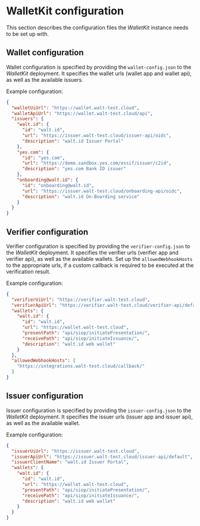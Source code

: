 # WalletKit configuration

This section describes the configuration files the _WalletKit_ instance needs to be set up with.

## Wallet configuration

Wallet configuration is specified by providing the `wallet-config.json` to the _WalletKit_ deployment.
It specifies the wallet urls (wallet app and wallet api), as well as the available issuers.

Example configuration:

```json
{
  "walletUiUrl": "https://wallet.walt-test.cloud",
  "walletApiUrl": "https://wallet.walt-test.cloud/api",
  "issuers": {
    "walt.id": {
      "id": "walt.id",
      "url": "https://issuer.walt-test.cloud/issuer-api/oidc",
      "description": "walt.id Issuer Portal"
    },
    "yes.com": {
      "id": "yes.com",
      "url": "https://demo.sandbox.yes.com/essif/issuer/c2id",
      "description": "yes.com Bank ID issuer"
    },
    "onboarding@walt.id": {
      "id": "onboarding@walt.id",
      "url": "https://issuer.walt-test.cloud/onboarding-api/oidc",
      "description": "walt.id On-Boarding service"
    }
  }
}
```

## Verifier configuration

Verifier configuration is specified by providing the `verifier-config.json` to the _WalletKit_ deployment.
It specifies the verifier urls (verifier app and verifier api), as well as the available wallets.
Set up the `allowedWebhookHosts` to the appropriate urls, if a custom callback is required to be executed
at the verification result.

Example configuration:

```json
{
  "verifierUiUrl": "https://verifier.walt-test.cloud",
  "verifierApiUrl": "https://verifier.walt-test.cloud/verifier-api/default",
  "wallets": {
    "walt.id": {
      "id": "walt.id",
      "url": "https://wallet.walt-test.cloud",
      "presentPath": "api/siop/initiatePresentation/",
      "receivePath": "api/siop/initiateIssuance/",
      "description": "walt.id web wallet"
    }
  },
  "allowedWebhookHosts": [
    "https://integrations.walt-test.cloud/callback/"
  ]
}
```

## Issuer configuration

Issuer configuration is specified by providing the `issuer-config.json` to the _WalletKit_ deployment.
It specifies the issuer urls (issuer app and issuer api), as well as the available wallet.

Example configuration:

```json
{
  "issuerUiUrl": "https://issuer.walt-test.cloud",
  "issuerApiUrl": "https://issuer.walt-test.cloud/issuer-api/default",
  "issuerClientName": "walt.id Issuer Portal",
  "wallets": {
    "walt.id": {
      "id": "walt.id",
      "url": "https://wallet.walt-test.cloud",
      "presentPath": "api/siop/initiatePresentation/",
      "receivePath": "api/siop/initiateIssuance/",
      "description": "walt.id web wallet"
    }
  }
}
```